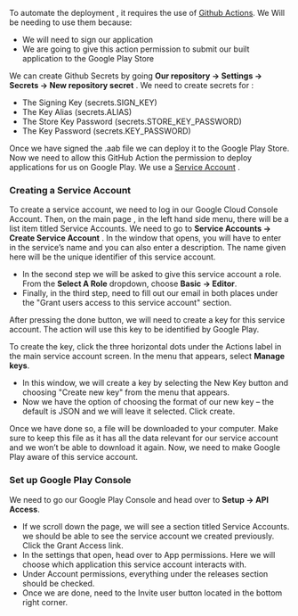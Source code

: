 To automate the deployment , it requires the use of [Github Actions]([https://docs.github.com/en/actions/security-guides/encrypted-secrets]). We Will be needing to use them because:
- We will need to sign our application
- We are going to give this action permission to submit our built application to the Google Play Store


We can create Github Secrets by going  **Our repository -> Settings -> Secrets -> New repository secret** . We need to create secrets for :
- The Signing Key (secrets.SIGN_KEY)
- The Key Alias (secrets.ALIAS)
- The Store Key Password (secrets.STORE_KEY_PASSWORD)
- The Key Password (secrets.KEY_PASSWORD)


Once we have signed the .aab file we can deploy it to the Google Play Store. Now we need to allow this GitHub Action the permission to deploy applications for us on Google Play. We use a [Service Account](https://cloud.google.com/compute/docs/access/service-accounts) .


### Creating a Service Account
To create a service account, we need to log in our Google Cloud Console Account. Then, on the main page , in the left hand side menu, there will be a list item titled Service Accounts. We need to go to **Service Accounts -> Create Service Account** . In the window that opens, you will have to enter in the service’s name and you can also enter a description. The name given here will be the unique identifier of this service account.

- In the second step we will be asked to give this service account a role. From the **Select A Role** dropdown, choose **Basic → Editor**.
- Finally, in the third step, need to fill out our email in both places under the "Grant users access to this service account" section.

After pressing the done button, we will need to create a key for this service account. The action will use this key to be identified by Google Play.

To create the key, click the three horizontal dots under the Actions label in the main service account screen. In the menu that appears, select **Manage keys**. 

- In this window, we will create a key by selecting the New Key button and choosing "Create new key" from the menu that appears.
- Now we have the option of choosing the format of our new key – the default is JSON and we will leave it selected. Click create.

Once we have done so, a file will be downloaded to your computer. Make sure to keep this file as it has all the data relevant for our service account and we won’t be able to download it again. Now, we need to make Google Play aware of this service account.


### Set up Google Play Console
We need to go our Google Play Console and head over to **Setup -> API Access**.
- If we scroll down the page, we will see a section titled Service Accounts. we should be able to see the service account we created previously. Click the Grant Access link.
- In the settings that open, head over to App permissions. Here we will choose which application this service account interacts with.
- Under Account permissions, everything under the releases section should be checked.
- Once we are done, need to the Invite user button located in the bottom right corner.
